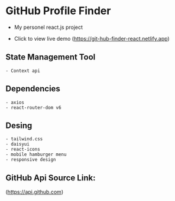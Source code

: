 # GitHub Profile Finder 

   - My personel react.js project

   * Click to view live demo 
(https://git-hub-finder-react.netlify.app)
## State Management Tool

    - Context api

## Dependencies

    - axios
    - react-router-dom v6

## Desing

    - tailwind.css
    - daisyui
    - react-icons
    - mobile hamburger menu
    - responsive design
    
## GitHub Api Source Link:

(https://api.github.com)
